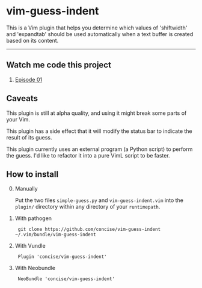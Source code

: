 # vim-guess-indent

This is a Vim plugin that helps you determine which values of 'shiftwidth' and
'expandtab' should be used automatically when a text buffer is created based on
its content.


-----


## Watch me code this project

1. [Episode 01](https://www.youtube.com/watch?v=F0gc05Jq1f0)


## Caveats

This plugin is still at alpha quality, and using it might break some parts of
your Vim.

This plugin has a side effect that it will modify the status bar to indicate
the result of its guess.

This plugin currently uses an external program (a Python script) to perform the
guess.  I'd like to refactor it into a pure VimL script to be faster.


## How to install

0. Manually

    Put the two files `simple-guess.py` and `vim-guess-indent.vim` into the
    `plugin/` directory within any directory of your `runtimepath`.

1. With pathogen

        git clone https://github.com/concise/vim-guess-indent ~/.vim/bundle/vim-guess-indent

2. With Vundle

        Plugin 'concise/vim-guess-indent'

3. With Neobundle

        NeoBundle 'concise/vim-guess-indent'
